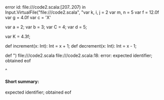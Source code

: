 error id: file://<WORKSPACE>/code2.scala:[207..207) in Input.VirtualFile("file://<WORKSPACE>/code2.scala", "var k, i, j = 2
var m, n = 5
var f = 12.0f
var g = 4.0f
var c = 'X'

var a = 2;
var b = 3;
var C = 4;
var d = 5;

var K = 4.3f;

def increment(x: Int): Int = x + 1;
def decrement(x: Int): Int = x - 1;

def 
")
file://<WORKSPACE>/code2.scala
file://<WORKSPACE>/code2.scala:18: error: expected identifier; obtained eof

^
#### Short summary: 

expected identifier; obtained eof